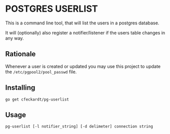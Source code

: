 # POSTGRES USERLIST

This is a command line tool, that will list the users in a postgres database.

It will (optionally) also register a notifier/listener if the users table changes in any way.

## Rationale
Whenever a user is created or updated you may use this project to update the `/etc/pgpool2/pool_passwd` file.

## Installing

`go get cfeckardt/pg-userlist`

## Usage

`pg-userlist [-l notifier_string] [-d delimeter] connection string`
